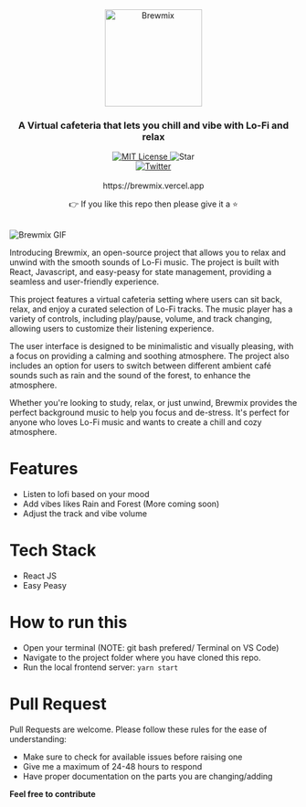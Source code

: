 <div align="center">
  <a href="https://brewmix.vercel.app"><img src="https://i.ibb.co/GQffCtr/Screenshot-2022-10-17-at-3-25-18-PM.png" alt="Brewmix" height=170></a>
  <br />
  <h3>A Virtual cafeteria that lets you chill and vibe with Lo-Fi and relax</h3>
  <a href="https://github.com/S-ayanide/Brewmix/blob/master/LICENSE">
    <img alt="MIT License" src="https://img.shields.io/github/license/S-ayanide/Brewmix" />
  </a>
  <img alt="Star" src="https://img.shields.io/github/stars/S-ayanide/Brewmix" />
  <br />
  <a href="https://twitter.com/s_ayanide">
    <img alt="Twitter" src="https://img.shields.io/twitter/url.svg?label=%40s_ayanide&style=social&url=https%3A%2F%2Ftwitter.com%2Fs_ayanide" />
  </a>
  <br />
  <br />
  <div>
    https://brewmix.vercel.app
  </div>
  <p>👉 If you like this repo then please give it a ⭐️</p>
  <br />
</div>

<img src="./assets/brewmix.gif" alt="Brewmix GIF" />

Introducing Brewmix, an open-source project that allows you to relax and unwind with the smooth sounds of Lo-Fi music. The project is built with React, Javascript, and easy-peasy for state management, providing a seamless and user-friendly experience.

This project features a virtual cafeteria setting where users can sit back, relax, and enjoy a curated selection of Lo-Fi tracks. The music player has a variety of controls, including play/pause, volume, and track changing, allowing users to customize their listening experience.

The user interface is designed to be minimalistic and visually pleasing, with a focus on providing a calming and soothing atmosphere. The project also includes an option for users to switch between different ambient café sounds such as rain and the sound of the forest, to enhance the atmosphere.

Whether you're looking to study, relax, or just unwind, Brewmix provides the perfect background music to help you focus and de-stress. It's perfect for anyone who loves Lo-Fi music and wants to create a chill and cozy atmosphere.

# Features

* Listen to lofi based on your mood
* Add vibes likes Rain and Forest (More coming soon)
* Adjust the track and vibe volume

# Tech Stack

* React JS
* Easy Peasy

# How to run this

* Open your terminal (NOTE: git bash prefered/ Terminal on VS Code)
* Navigate to the project folder where you have cloned this repo.
* Run the local frontend server: `yarn start`

# Pull Request
Pull Requests are welcome. Please follow these rules for the ease of understanding:

* Make sure to check for available issues before raising one
* Give me a maximum of 24-48 hours to respond
* Have proper documentation on the parts you are changing/adding

**Feel free to contribute**
